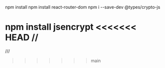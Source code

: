 npm install
npm install react-router-dom
npm i --save-dev @types/crypto-js
<!-- npm install node-rsa -->
npm install jsencrypt
<<<<<<< HEAD
//
=======
///
>>>>>>> main
